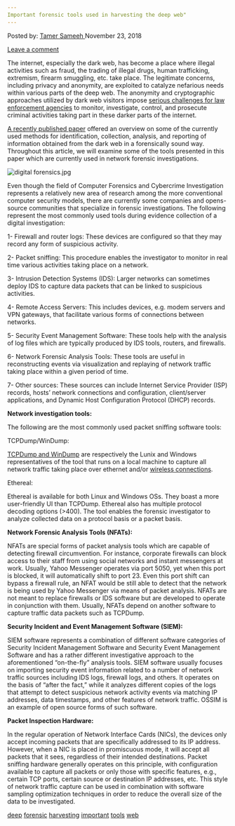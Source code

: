```yaml
---
Important forensic tools used in harvesting the deep web"
---
```

<article class="post-listing post-27349 post type-post status-publish format-standard has-post-thumbnail hentry 
tag-deep tag-forensic tag-harvesting tag-important tag-tools tag-web">
<div class="post-inner">
<span>Posted by: <a href="https://www.deepdotweb.com/author/tamersameeh/" title="">Tamer Sameeh </a></span>
<span>November 23, 2018</span>

<span><a href="https://www.deepdotweb.com/2018/11/23/important-forensic-tools-used-in-harvesting-the-deep-web/#respond">Leave a comment</a></span>


<p>The internet, especially the dark web, has become a place where illegal activities such as fraud, the trading of illegal drugs, human trafficking, extremism, firearm smuggling, etc. take place. The legitimate concerns, including privacy and anonymity, are exploited to catalyze nefarious needs within various parts of the deep web. The anonymity and cryptographic approaches utilized by dark web visitors impose <a href="https://www.deepdotweb.com/2018/10/27/india-dsps-undergo-training-to-enhance-skills-on-cybercrime-and-dark-web-crackdown/">serious challenges for law enforcement agencies</a> to monitor, investigate, control, and prosecute criminal activities taking part in these darker parts of the internet.</p>
<p><a href="https://dl.acm.org/citation.cfm?id=3277584">A recently published paper</a> offered an overview on some of the currently used methods for identification, collection, analysis, and reporting of information obtained from the dark web in a forensically sound way. Throughout this article, we will examine some of the tools presented in this paper which are currently used in network forensic investigations.</p>
<p><img class="wp-image-27353" src="/imgs/2018/11/digital-forensics-jpg.jpeg" alt="digital forensics.jpg" srcset="/imgs/2018/11/digital-forensics-jpg.jpeg 900w, /imgs/2018/11/digital-forensics-jpg-300x167.jpeg 300w" sizes="(max-width: 900px) 100vw, 900px" /></p>
<p>Even though the field of Computer Forensics and Cybercrime Investigation represents a relatively new area of research among the more conventional computer security models, there are currently some companies and opens-source communities that specialize in forensic investigations. The following represent the most commonly used tools during evidence collection of a digital investigation:</p>
<p>1- Firewall and router logs: These devices are configured so that they may record any form of suspicious activity.</p>
<p>2- Packet sniffing: This procedure enables the investigator to monitor in real time various activities taking place on a network.</p>
<p>3- Intrusion Detection Systems (IDS): Larger networks can sometimes deploy IDS to capture data packets that can be linked to suspicious activities.</p>
<p>4- Remote Access Servers: This includes devices, e.g. modem servers and VPN gateways, that facilitate various forms of connections between networks.</p>
<p>5- Security Event Management Software: These tools help with the analysis of log files which are typically produced by IDS tools, routers, and firewalls.</p>
<p>6- Network Forensic Analysis Tools: These tools are useful in reconstructing events via visualization and replaying of network traffic taking place within a given period of time.</p>
<p>7- Other sources: These sources can include Internet Service Provider (ISP) records, hosts&#8217; network connections and configuration, client/server applications, and Dynamic Host Configuration Protocol (DHCP) records.</p>
<p><strong>Network investigation tools:</strong></p>
<p>The following are the most commonly used packet sniffing software tools:</p>
<p>TCPDump/WinDump:</p>
<p><a href="https://www.deepdotweb.com/2017/09/04/setup-pentest-lab/">TCPDump and WinDump</a> are respectively the Lunix and Windows representatives of the tool that runs on a local machine to capture all network traffic taking place over ethernet and/or <a href="https://www.deepdotweb.com/2016/03/23/wi-fi-security/">wireless connections</a>.</p>
<p>Ethereal:</p>
<p>Ethereal is available for both Linux and Windows OSs. They boast a more user-friendly UI than TCPDump. Ethereal also has multiple protocol decoding options (&gt;400). The tool enables the forensic investigator to analyze collected data on a protocol basis or a packet basis.</p>
<p><strong>Network Forensic Analysis Tools (NFATs):</strong></p>
<p>NFATs are special forms of packet analysis tools which are capable of detecting firewall circumvention. For instance, corporate firewalls can block access to their staff from using social networks and instant messengers at work. Usually, Yahoo Messenger operates via port 5050, yet when this port is blocked, it will automatically shift to port 23. Even this port shift can bypass a firewall rule, an NFAT would be still able to detect that the network is being used by Yahoo Messenger via means of packet analysis. NFATs are not meant to replace firewalls or IDS software but are developed to operate in conjunction with them. Usually, NFATs depend on another software to capture traffic data packets such as TCPDump.</p>
<p><strong>Security Incident and Event Management Software (SIEM):</strong></p>
<p>SIEM software represents a combination of different software categories of Security Incident Management Software and Security Event Management Software and has a rather different investigative approach to the aforementioned &#8220;on-the-fly&#8221; analysis tools. SIEM software usually focuses on importing security event information related to a number of network traffic sources including IDS logs, firewall logs, and others. It operates on the basis of &#8220;after the fact,&#8221; while it analyzes different copies of the logs that attempt to detect suspicious network activity events via matching IP addresses, data timestamps, and other features of network traffic. OSSIM is an example of open source forms of such software.</p>
<p><strong>Packet Inspection Hardware:</strong></p>
<p>In the regular operation of Network Interface Cards (NICs), the devices only accept incoming packets that are specifically addressed to its IP address. However, when a NIC is placed in promiscuous mode, it will accept all packets that it sees, regardless of their intended destinations. Packet sniffing hardware generally operates on this principle, with configuration available to capture all packets or only those with specific features, e.g., certain TCP ports, certain source or destination IP addresses, etc. This style of network traffic capture can be used in combination with software sampling optimization techniques in order to reduce the overall size of the data to be investigated.</p>
</div>
<a href="https://www.deepdotweb.com/tag/deep/" rel="tag">deep</a> <a href="https://www.deepdotweb.com/tag/forensic/" rel="tag">forensic</a> <a href="https://www.deepdotweb.com/tag/harvesting/" rel="tag">harvesting</a> <a href="https://www.deepdotweb.com/tag/important/" rel="tag">important</a> <a href="https://www.deepdotweb.com/tag/tools/" rel="tag">tools</a> <a href="https://www.deepdotweb.com/tag/web/" rel="tag">web</a></span> <span style="display:none" class="updated">2018-11-23<a href="https://www.deepdotweb.com/author/tamersameeh/" title="Posts by Tamer Sameeh" rel="author">Tamer Sameeh</a></strong></div>


